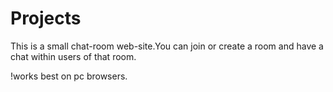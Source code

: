 # Projects
This is a small chat-room web-site.You can join or create a room and have a chat within users of that room.

!works best on pc browsers.
